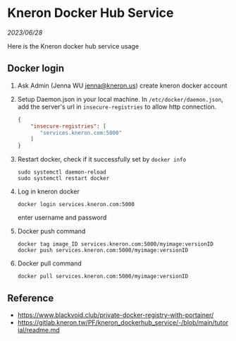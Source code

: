 # Kneron Docker Hub Service

*2023/06/28*

Here is the Kneron docker hub service usage

## Docker login

1. Ask Admin (Jenna WU jenna@kneron.us) create kneron docker account
2. Setup Daemon.json in your local machine. In `/etc/docker/daemon.json`, add the server's url in `insecure-registries` to allow http connection.

     ```json
     {
         "insecure-registries": [
            "services.kneron.com:5000"
         ]
     }
     ```
3. Restart docker, check if it successfully set by `docker info` 

     ```shell
     sudo systemctl daemon-reload
     sudo systemctl restart docker
     ```
4. Log in kneron docker
     ```shell
     docker login services.kneron.com:5000
     ```
     enter username and password  
5. Docker push command

     ```shell
     docker tag image_ID services.kneron.com:5000/myimage:versionID  
     docker push services.kneron.com:5000/myimage:versionID
     ```
6. Docker pull command

     ```shell
     docker pull services.kneron.com:5000/myimage:versionID
     ```

## Reference

* https://www.blackvoid.club/private-docker-registry-with-portainer/
* https://gitlab.kneron.tw/PF/kneron_dockerhub_service/-/blob/main/tutorial/readme.md
